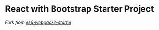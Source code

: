 # React with Bootstrap Starter Project

*Fork from [es6-webpack2-starter](https://github.com/micooz/es6-webpack2-starter)*